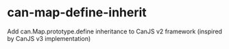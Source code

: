 # can-map-define-inherit
Add can.Map.prototype.define inheritance to CanJS v2 framework (inspired by CanJS v3 implementation)
